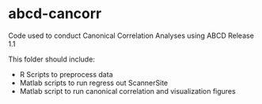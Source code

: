 # abcd-cancorr
Code used to conduct Canonical Correlation Analyses using ABCD Release 1.1   

This folder should include: 
- R Scripts to preprocess data
- Matlab scripts to run regress out ScannerSite
- Matlab script to run canonical correlation and visualization figures
